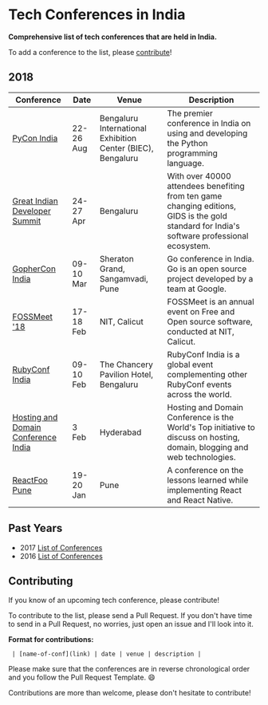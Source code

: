 # Tech Conferences in India

**Comprehensive list of tech conferences that are held in India.**

To add a conference to the list, please [contribute](#contributing)!

## 2018

| Conference | Date | Venue | Description |
|------------|------|-------|-------------|
| [PyCon India](https://in.pycon.org/2018/) | 22-26 Aug | Bengaluru International Exhibition Center (BIEC), Bengaluru | The premier conference in India on using and developing the Python programming language. |
| [Great Indian Developer Summit](http://www.developermarch.com/developersummit/index.html) | 24-27 Apr | Bengaluru | 	With over 40000 attendees benefiting from ten game changing editions, GIDS is the gold standard for India's software professional ecosystem. |
| [GopherCon India](http://www.gophercon.in/) | 09-10 Mar | Sheraton Grand, Sangamvadi, Pune | Go conference in India. Go is an open source project developed by a team at Google. |
| [FOSSMeet '18](http://fossmeet.in/)| 17-18 Feb | NIT, Calicut |FOSSMeet is an annual event on Free and Open source software, conducted at NIT, Calicut. |
|[RubyConf India](http://rubyconfindia.org/) | 09-10 Feb |The Chancery Pavilion Hotel, Bengaluru | RubyConf India is a global event complementing other RubyConf events across the world.|
| [Hosting and Domain Conference India](http://www.hdcon.org/) | 3 Feb | Hyderabad | Hosting and Domain Conference is the World's Top initiative to discuss on hosting, domain, blogging and web technologies. |
| [ReactFoo Pune](https://reactfoo.in/) | 19-20 Jan | Pune | A conference on the lessons learned while implementing React and React Native. |

## Past Years

- 2017 [List of Conferences](year-pages/2017-conferences-list.md)
- 2016 [List of Conferences](year-pages/2016-conferences-list.md)

## Contributing

If you know of an upcoming tech conference, please contribute!

To contribute to the list, please send a Pull Request. If you don't have time to send in a Pull Request, no worries, just open an issue and I'll look into it.

**Format for contributions:**

` | [name-of-conf](link) | date | venue | description |`

Please make sure that the conferences are in reverse chronological order and you follow the Pull Request Template. :smile:

Contributions are more than welcome, please don't hesitate to contribute!

